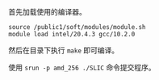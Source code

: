 首先加载使用的编译器。

```
source /public1/soft/modules/module.sh
module load intel/20.4.3 gcc/10.2.0
```

然后在目录下执行 `make` 即可编译。

使用 `srun -p amd_256 ./SLIC` 命令提交程序。
